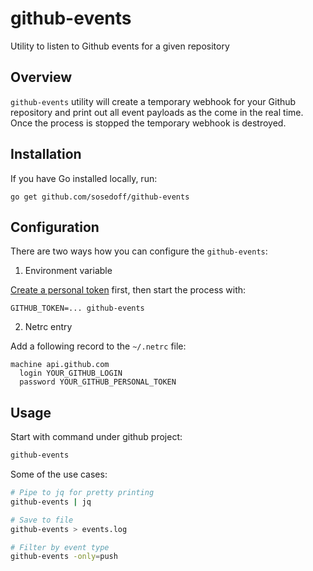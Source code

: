 # github-events

Utility to listen to Github events for a given repository

## Overview

`github-events` utility will create a temporary webhook for your Github repository
and print out all event payloads as the come in the real time. Once the process is
stopped the temporary webhook is destroyed. 

## Installation

If you have Go installed locally, run:

```
go get github.com/sosedoff/github-events
```

## Configuration

There are two ways how you can configure the `github-events`:

1. Environment variable

[Create a personal token](https://github.com/settings/tokens/new) first, then start
the process with:

```
GITHUB_TOKEN=... github-events
```

2. Netrc entry

Add a following record to the `~/.netrc` file:

```
machine api.github.com
  login YOUR_GITHUB_LOGIN
  password YOUR_GITHUB_PERSONAL_TOKEN
```

## Usage

Start with command under github project:

```bash
github-events
```

Some of the use cases:

```bash
# Pipe to jq for pretty printing
github-events | jq

# Save to file
github-events > events.log

# Filter by event type
github-events -only=push
```